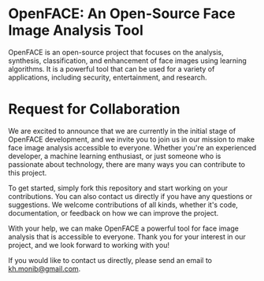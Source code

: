 # OpenFACE: An Open-Source Face Image Analysis Tool
OpenFACE is an open-source project that focuses on the analysis, synthesis, classification, and enhancement of face images using learning algorithms. It is a powerful tool that can be used for a variety of applications, including security, entertainment, and research.

# Request for Collaboration
We are excited to announce that we are currently in the initial stage of OpenFACE development, and we invite you to join us in our mission to make face image analysis accessible to everyone. Whether you're an experienced developer, a machine learning enthusiast, or just someone who is passionate about technology, there are many ways you can contribute to this project.

To get started, simply fork this repository and start working on your contributions. You can also contact us directly if you have any questions or suggestions. We welcome contributions of all kinds, whether it's code, documentation, or feedback on how we can improve the project.

With your help, we can make OpenFACE a powerful tool for face image analysis that is accessible to everyone. Thank you for your interest in our project, and we look forward to working with you!

If you would like to contact us directly, please send an email to kh.monib@gmail.com.
